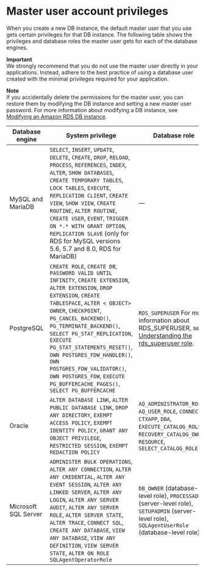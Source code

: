 # Master user account privileges<a name="UsingWithRDS.MasterAccounts"></a>

When you create a new DB instance, the default master user that you use gets certain privileges for that DB instance\. The following table shows the privileges and database roles the master user gets for each of the database engines\.

**Important**  
We strongly recommend that you do not use the master user directly in your applications\. Instead, adhere to the best practice of using a database user created with the minimal privileges required for your application\.

**Note**  
If you accidentally delete the permissions for the master user, you can restore them by modifying the DB instance and setting a new master user password\. For more information about modifying a DB instance, see [Modifying an Amazon RDS DB instance](Overview.DBInstance.Modifying.md)\.


| Database engine | System privilege | Database role | 
| --- | --- | --- | 
| MySQL and MariaDB | `SELECT`, `INSERT`, `UPDATE`, `DELETE`, `CREATE`, `DROP`, `RELOAD`, `PROCESS`, `REFERENCES`, `INDEX`, `ALTER`, `SHOW DATABASES`, `CREATE TEMPORARY TABLES`, `LOCK TABLES`, `EXECUTE`, `REPLICATION CLIENT`, `CREATE VIEW`, `SHOW VIEW`, `CREATE ROUTINE`, `ALTER ROUTINE`, `CREATE USER`, `EVENT`, `TRIGGER ON *.* WITH GRANT OPTION`, `REPLICATION SLAVE` \(only for RDS for MySQL versions 5\.6, 5\.7 and 8\.0, RDS for MariaDB\)  | — | 
| PostgreSQL | `CREATE ROLE`, `CREATE DB`, `PASSWORD VALID UNTIL INFINITY`, `CREATE EXTENSION`, `ALTER EXTENSION`, `DROP EXTENSION`, `CREATE TABLESPACE`, `ALTER < OBJECT> OWNER`, `CHECKPOINT`, `PG_CANCEL_BACKEND()`, `PG_TERMINATE_BACKEND()`, `SELECT PG_STAT_REPLICATION`, `EXECUTE PG_STAT_STATEMENTS_RESET()`, `OWN POSTGRES_FDW_HANDLER()`, `OWN POSTGRES_FDW_VALIDATOR()`, `OWN POSTGRES_FDW`, `EXECUTE PG_BUFFERCACHE_PAGES()`, `SELECT PG_BUFFERCACHE` | `RDS_SUPERUSER` For more information about RDS\_SUPERUSER, see [Understanding the rds\_superuser role](Appendix.PostgreSQL.CommonDBATasks.md#Appendix.PostgreSQL.CommonDBATasks.Roles)\.  | 
| Oracle | `ALTER DATABASE LINK`, `ALTER PUBLIC DATABASE LINK`, `DROP ANY DIRECTORY`, `EXEMPT ACCESS POLICY`, `EXEMPT IDENTITY POLICY`, `GRANT ANY OBJECT PRIVILEGE`, `RESTRICTED SESSION`, `EXEMPT REDACTION POLICY` | `AQ_ADMINISTRATOR_ROLE`, `AQ_USER_ROLE`, `CONNECT`, `CTXAPP`, `DBA`, `EXECUTE_CATALOG_ROLE`, `RECOVERY_CATALOG_OWNER`, `RESOURCE`, `SELECT_CATALOG_ROLE` | 
| Microsoft SQL Server | `ADMINISTER BULK OPERATIONS`, `ALTER ANY CONNECTION`, `ALTER ANY CREDENTIAL`, `ALTER ANY EVENT SESSION`, `ALTER ANY LINKED SERVER`, `ALTER ANY LOGIN`, `ALTER ANY SERVER AUDIT`, `ALTER ANY SERVER ROLE`, `ALTER SERVER STATE`, `ALTER TRACE`, `CONNECT SQL`, `CREATE ANY DATABASE`, `VIEW ANY DATABASE`, `VIEW ANY DEFINITION`, `VIEW SERVER STATE`, `ALTER ON ROLE SQLAgentOperatorRole` | `DB_OWNER` \(database\-level role\), `PROCESSADMIN` \(server\-level role\), `SETUPADMIN` \(server\-level role\), `SQLAgentUserRole` \(database\-level role\) | 